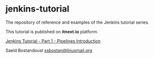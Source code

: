 # jenkins-tutorial

The repository of reference and examples of the Jenkins tutorial series.

This tutorial is published on **itnext.io** platform.

[Jenkins Tutorial - Part 1 - Pipelines Introduction](https://itnext.io/jenkins-tutorial-part-1-pipelines-bd1397cf5509)

Saeid Bostandoust <ssbostan@linuxmail.org>

